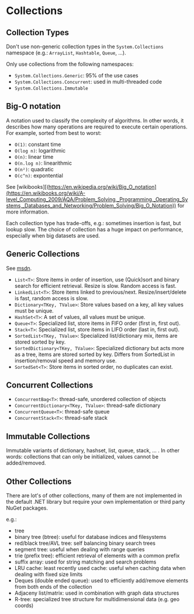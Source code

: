 # Collections

## Collection Types

Don't use non-generic collection types in the `System.Collections` namespace (e.g.: `ArrayList`, `Hashtable`, `Queue`, ...).

Only use collections from the following namespaces:
- `System.Collections.Generic`: 95% of the use cases
- `System.Collections.Concurrent`: used in multi-threaded code 
- `System.Collections.Immutable`

## Big-O notation

A notation used to classify the complexity of algorithms. In other words, it describes how many operations are required to execute certain operations.
For example, sorted from best to worst:
- `O(1)`: constant time
- `O(log n)`: logarithmic
- `O(n)`: linear time
- `O(n.log n)`: linearithmic
- `O(n²)`: quadratic
- `O(c^n)`: expontential

See [wikibooks][(https://en.wikipedia.org/wiki/Big_O_notation](https://en.wikibooks.org/wiki/A-level_Computing_2009/AQA/Problem_Solving,_Programming,_Operating_Systems,_Databases_and_Networking/Problem_Solving/Big_O_Notation)) for more information.

Each collection type has trade-offs, e.g.: sometimes insertion is fast, but lookup slow.
The choice of collection has a huge impact on performance, especially when big datasets are used.

## Generic Collections

See [msdn](https://learn.microsoft.com/en-us/dotnet/api/system.collections.generic?view=net-8.0).

- `List<T>`: Store items in order of insertion, use (Quick)sort and binary search for efficient retrieval. Resize is slow. Random access is fast.
- `LinkedList<T>`: Store items linked to previous/next. Resize/insert/delete is fast, random access is slow.
- `Dictionary<TKey, TValue>`: Store values based on a key, all key values must be unique.
- `HashSet<T>`: A set of values, all values must be unique.
- `Queue<T>`: Specialized list, store items in FIFO order (first in, first out).
- `Stack<T>`: Specialized list, store items in LIFO order (last in, first out).
- `SortedList<TKey, TValue>`: Specialized list/dictionary mix, items are stored sorted by key.
- `SortedDictionary<TKey, TValue>`: Specialized dictionary but acts more as a tree, items are stored sorted by key. Differs from SortedList in insertion/removal speed and memory use.
- `SortedSet<T>`: Store items in sorted order, no duplicates can exist.

## Concurrent Collections

- `ConcurrentBag<T>`: thread-safe, unordered collection of objects
- `ConcurrentDictionary<TKey, TValue>`: thread-safe dictionary
- `ConcurrentQueue<T>`: thread-safe queue
- `ConcurrentStack<T>`: thread-safe stack

## Immutable Collections

Immutable variants of dictionary, hashset, list, queue, stack, ... .
In other words: collections that can only be initialized, values cannot be added/removed.

## Other Collections

There are lot's of other collections, many of them are not implemented in the default .NET library but require your own implementation or third party NuGet packages.

e.g.:
- tree
- binary tree (btree): useful for database indices and filesystems
- red/black tree/AVL tree: self balancing binary search trees
- segment tree: useful when dealing with range queries
- trie (prefix tree): efficient retrieval of elements with a common prefix
- suffix array: used for string matching and search problems
- LRU cache: least recently used cache: useful when caching data when dealing with fixed size limits
- Deques (double ended queue): used to efficiently add/remove elements from both ends of the collection
- Adjaceny list/matrix: used in combination with graph data structures
- R-tree: specialized tree structure for multidimensional data (e.g. geo coords)